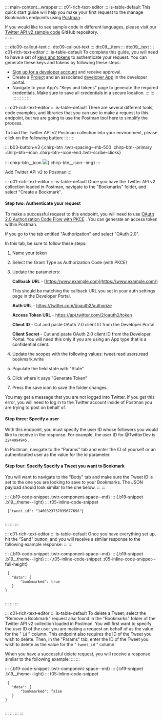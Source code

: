 ::: main-content__wrapper
::: c01-rich-text-editor
::: is-table-default
This quick start guide will help you make your first request to the
manage Bookmarks endpoints using
[Postman](/en/docs/tools-and-libraries/using-postman) .

If you would like to see sample code in different languages, please
visit our [Twitter API v2 sample
code](https://github.com/twitterdev/Twitter-API-v2-sample-code)
GitHub repository.\
:::
:::

::: dtc09-callout-text
::: dtc09-callout-text
::: dtc09__item
::: dtc09__text
::: c01-rich-text-editor
::: is-table-default
To complete this guide, you will need to have a set of [keys and
tokens](/en/docs/authentication) to authenticate your request. You can
generate these keys and tokens by following these steps:

-   [Sign up for a developer account](/en/apply-for-access) and receive
    approval.
-   Create a [Project](/en/docs/projects) and an associated [developer
    App](/en/docs/apps) in the developer portal.
-   Navigate to your App\'s "Keys and tokens" page to generate the
    required credentials. Make sure to save all credentials in a secure
    location.
:::
:::
:::
:::
:::
:::

::: c01-rich-text-editor
::: is-table-default
There are several different tools, code examples, and libraries that you
can use to make a request to this endpoint, but we are going to use the
Postman tool here to simplify the process.

To load the Twitter API v2 Postman collection into your environment,
please click on the following button:
:::
:::

::: b03-button-v3
[](https://t.co/twitter-api-postman){.chirp-btn .twtr-spacing--mb-500
.chirp-btn--primary .chirp-btn--icon .chirp-btn--icon-end
.twtr-scribe-clicks}

::: chirp-btn__icon
![](https://cdn.cms-twdigitalassets.com/content/dam/developer-twitter/m1_vnext/carat.svg){.chirp-btn__icon--img}
:::

Add Twitter API v2 to Postman
:::

::: c01-rich-text-editor
::: is-table-default
Once you have the Twitter API v2 collection loaded in Postman, navigate
to the "Bookmarks" folder, and select "Create a Bookmark".

#### Step two: Authenticate your request

To make a successful request to this endpoint, you will need to use
[OAuth 2.0 Authorization Code Flow with
PKCE](https://developer.twitter.com/en/docs/authentication/oauth-2-0/authorization-code)
. You can generate an access token within Postman.

If you go to the tab entitled "Authorization" and select "OAuth 2.0".

In this tab, be sure to follow these steps:

1.  Name your token

2.  Select the Grant Type as Authorization Code (with PKCE)

3.  Update the parameters:

    **Callback URL** -
    [https://www.example.com](https://www.example.com/)

    This should be matching the callback URL you set in your auth
    settings page in the Developer Portal.

    **Auth URL** - <https://twitter.com/i/oauth2/authorize>

    **Access Token URL** - <https://api.twitter.com/2/oauth2/token>

    **Client ID** - Cut and paste OAuth 2.0 client ID from the Developer
    Portal

    **Client Secret** - Cut and paste OAuth 2.0 client ID from the
    Developer Portal. You will need this only if you are using an App
    type that is a confidential client.

4.  Update the scopes with the following values: tweet.read users.read
    bookmark.write

5.  Populate the field state with "State"

6.  Click where it says "Generate Token"

7.  Press the save icon to save the folder changes.

You may get a message that you are not logged into Twitter. If you get
this error, you will need to log in to the Twitter account inside of
Postman you are trying to post on behalf of.

#### Step three: Specify a user

With this endpoint, you must specify the user ID whose followers you
would like to receive in the response. For example, the user ID for
\@TwitterDev is ` 2244994945 ` .

In Postman, navigate to the "Params" tab and enter the ID of yourself or
an authenticated user as the value for the id parameter.

#### Step four: Specify Specify a Tweet you want to Bookmark

You will want to navigate to the "Body" tab and make sure the Tweet ID
is set to the one you are looking to save to your Bookmarks. The JSON
payload should look similar to the one below.
:::
:::

::: {.b19-code-snippet .twtr-component-space--md}
::: {.b19-snippet .b19__theme--light}
::: t05-inline-code-snippet
``` line-numbers
 {"tweet_id": "1460323737035677698"}
    
```
:::
:::
:::

::: c01-rich-text-editor
::: is-table-default
Once you have everything set up, hit the \"Send\" button, and you will
receive a similar response to the following example response:
:::
:::

::: {.b19-code-snippet .twtr-component-space--md}
::: {.b19-snippet .b19__theme--light}
::: {.t05-inline-code-snippet .t05-inline-code-snippet--full-height}
``` {.line-numbers .t05__pre--wrap-text}
 {
   "data": {
       "bookmarked": true
   }
}
    
```
:::
:::
:::

::: c01-rich-text-editor
::: is-table-default
To delete a Tweet, select the "Remove a Bookmark" request also found in
the "Bookmarks" folder of the Twitter API v2 collection loaded in
Postman. You will first want to specify the user ID of the user you are
making a request on behalf of as the value for the " ` id ` " column.
This endpoint also requires the ID of the Tweet you wish to delete.
Then, in the "Params" tab, enter the ID of the Tweet you wish to delete
as the value for the " ` tweet_id ` " column.

When you have a successful delete request, you will receive a response
similar to the following example:
:::
:::

::: {.b19-code-snippet .twtr-component-space--md}
::: {.b19-snippet .b19__theme--light}
::: t05-inline-code-snippet
``` {.line-numbers .t05__pre--with-button}
 {
   "data": {
       "bookmarked": false
   }
}
    
```
:::
:::
:::
:::

